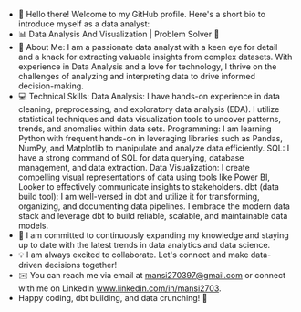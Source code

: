 - 👋 Hello there! Welcome to my GitHub profile. Here's a short bio to introduce myself as a data analyst:
-  📊 Data Analysis And Visualization | Problem Solver 🧩 
- 🔎 About Me:
  I am a passionate data analyst with a keen eye for detail and a knack for extracting valuable insights from complex datasets.
  With experience in Data Analysis and a love for technology, I thrive on the challenges of analyzing and interpreting data to drive informed decision-making.
- 💻 Technical Skills:
  Data Analysis: I have hands-on experience in data cleaning, preprocessing, and exploratory data analysis (EDA).
                 I utilize statistical techniques and data visualization tools to uncover patterns, trends, and anomalies within data sets.
  Programming: I am learning Python with frequent hands-on in leveraging libraries such as Pandas, NumPy, and Matplotlib to manipulate and analyze data efficiently.
  SQL: I have a strong command of SQL for data querying, database management, and data extraction.
  Data Visualization: I create compelling visual representations of data using tools like Power BI, Looker to effectively communicate insights to stakeholders.
  dbt (data build tool): I am well-versed in dbt and utilize it for transforming, organizing, and documenting data pipelines.
                         I embrace the modern data stack and leverage dbt to build reliable, scalable, and maintainable data models.
- 🌱 I am committed to continuously expanding my knowledge and staying up to date with the latest trends in data analytics and data science.
- 💡 I am always excited to collaborate. Let's connect and make data-driven decisions together!
- ✉️  You can reach me via email at mansi270397@gmail.com or connect with me on LinkedIn www.linkedin.com/in/mansi2703.
- Happy coding, dbt building, and data crunching! 🚀
